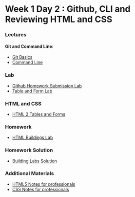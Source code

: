 # Week 1 Day 2 : Github, CLI and Reviewing HTML and CSS #

### Lectures ###

#### Git and Command Line:
* [Git Basics](https://github.com/Tuwaiq-1000-JS-al-Baha/git01)
* [Command Line](https://github.com/Tuwaiq-1000-JS-al-Baha/Week01_Day01_CommandLine)

### Lab ###
* [Github Homework Submission Lab](https://github.com/Tuwaiq-1000-JS-al-Baha/HW_Week1_Day2_Github)
* [Table and Form Lab](html%202)

### HTML and CSS ###
* [HTML 2 Tables and Forms](https://www.dropbox.com/sh/e533hpeddk382u5/AADoJwZBvzkuUGj8XQuDzy4la/Certified%20Full%20Stack%20Web%20Developer%20Bootcamp/Level%201%3A%20Web%20Development%20Essentials/Task%203/WD%20L1T03%20-%20HTML%20II.pdf)



### Homework ### 

*  [HTML Buildings Lab](https://github.com/Tuwaiq-1000-JS-al-Baha/lab-htmlbuildingpractice)

### Homework Solution

* [Building Labs Solution](https://github.com/Tuwaiq-1000-JS-al-Baha/Tuwaiq-1000-JS-al-Bahah-main/tree/master/week1/day2/Buildings%20Labs%20Solution)

### Additional Materials
- <a href="https://www.dropbox.com/sh/e533hpeddk382u5/AAD74heoU3vsMwuVNeexIQeba/Certified%20Full%20Stack%20Web%20Developer%20Bootcamp/Level%201%3A%20Web%20Development%20Essentials/Task%201/Additional%20reading?dl=0&preview=HTML5NotesForProfessionals.pdf&subfolder_nav_tracking=1" target="_blank">HTML5 Notes for professionals</a>
- <a href="https://www.dropbox.com/sh/e533hpeddk382u5/AADo0uREzBbUymxDZW5JIlpCa/Certified%20Full%20Stack%20Web%20Developer%20Bootcamp/Level%201%3A%20Web%20Development%20Essentials/Task%204/Additional%20reading?dl=0&preview=CSSNotesForProfessionals.pdf&subfolder_nav_tracking=1" target="_blank">CSS Notes for professionals</a>
